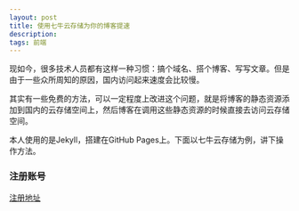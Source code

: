 ```yaml
---
layout: post
title: 使用七牛云存储为你的博客提速
description:
tags: 前端
---
```


现如今，很多技术人员都有这样一种习惯：搞个域名、搭个博客、写写文章。但是由于一些众所周知的原因，国内访问起来速度会比较慢。

其实有一些免费的方法，可以一定程度上改进这个问题，就是将博客的静态资源添加到国内的云存储空间上，然后博客在调用这些静态资源的时候直接去访问云存储空间。

本人使用的是Jekyll，搭建在GitHub Pages上。下面以七牛云存储为例，讲下操作方法。

### **注册账号**

[注册地址](https://portal.qiniu.com/signup)

<p class="picture"><img alt="" src="{{site.qiniu_static}}/assets/img/2015-9-14/register.png"/></p>

